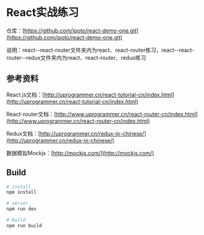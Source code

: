 # React实战练习
仓库：[https://github.com/ipoto/react-demo-one.git](https://github.com/ipoto/react-demo-one.git)

说明：react--react-router文件夹内为react、react-router练习，react--react-router--redux文件夹内为react、react-router、redux练习

## 参考资料
React.js文档：[http://uprogrammer.cn/react-tutorial-cn/index.html](http://uprogrammer.cn/react-tutorial-cn/index.html)

React-router文档：[http://www.uprogrammer.cn/react-router-cn/index.html](http://www.uprogrammer.cn/react-router-cn/index.html)

Redux文档：[http://uprogrammer.cn/redux-in-chinese/](http://uprogrammer.cn/redux-in-chinese/)

数据模拟Mockjs：[http://mockjs.com/](http://mockjs.com/)

## Build

```bash
# install
npm install

# server
npm run dev

# build
npm run build
```
